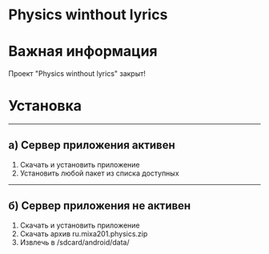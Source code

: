 # Physics winthout lyrics

# Важная информация

Проект "Physics winthout lyrics" закрыт!

# Установка

-------------------------------------------
а) Сервер приложения активен
-------------------------------------------
1. Скачать и установить приложение
2. Установить любой пакет из списка доступных

-------------------------------------------
б) Сервер приложения не активен
-------------------------------------------
1. Скачать и установить приложение
2. Скачать архив ru.mixa201.physics.zip
3. Извлечь в /sdcard/android/data/
